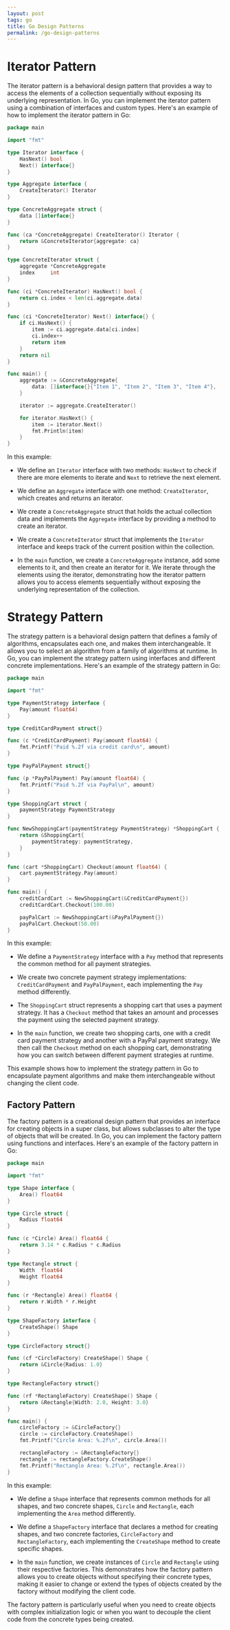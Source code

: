 ```yaml
---
layout: post
tags: go
title: Go Design Patterns
permalink: /go-design-patterns
---
```


# **Iterator Pattern**

The iterator pattern is a behavioral design pattern that provides a way to access the elements of a collection sequentially without exposing its underlying representation. In Go, you can implement the iterator pattern using a combination of interfaces and custom types. Here's an example of how to implement the iterator pattern in Go:

```go
package main

import "fmt"

type Iterator interface {
	HasNext() bool
	Next() interface{}
}

type Aggregate interface {
	CreateIterator() Iterator
}

type ConcreteAggregate struct {
	data []interface{}
}

func (ca *ConcreteAggregate) CreateIterator() Iterator {
	return &ConcreteIterator{aggregate: ca}
}

type ConcreteIterator struct {
	aggregate *ConcreteAggregate
	index     int
}

func (ci *ConcreteIterator) HasNext() bool {
	return ci.index < len(ci.aggregate.data)
}

func (ci *ConcreteIterator) Next() interface{} {
	if ci.HasNext() {
		item := ci.aggregate.data[ci.index]
		ci.index++
		return item
	}
	return nil
}

func main() {
	aggregate := &ConcreteAggregate{
		data: []interface{}{"Item 1", "Item 2", "Item 3", "Item 4"},
	}

	iterator := aggregate.CreateIterator()

	for iterator.HasNext() {
		item := iterator.Next()
		fmt.Println(item)
	}
}
```

In this example:

- We define an `Iterator` interface with two methods: `HasNext` to check if there are more elements to iterate and `Next` to retrieve the next element.

- We define an `Aggregate` interface with one method: `CreateIterator`, which creates and returns an iterator.

- We create a `ConcreteAggregate` struct that holds the actual collection data and implements the `Aggregate` interface by providing a method to create an iterator.

- We create a `ConcreteIterator` struct that implements the `Iterator` interface and keeps track of the current position within the collection.

- In the `main` function, we create a `ConcreteAggregate` instance, add some elements to it, and then create an iterator for it. We iterate through the elements using the iterator, demonstrating how the iterator pattern allows you to access elements sequentially without exposing the underlying representation of the collection.

# **Strategy Pattern**

The strategy pattern is a behavioral design pattern that defines a family of algorithms, encapsulates each one, and makes them interchangeable. It allows you to select an algorithm from a family of algorithms at runtime. In Go, you can implement the strategy pattern using interfaces and different concrete implementations. Here's an example of the strategy pattern in Go:

```go
package main

import "fmt"

type PaymentStrategy interface {
	Pay(amount float64)
}

type CreditCardPayment struct{}

func (c *CreditCardPayment) Pay(amount float64) {
	fmt.Printf("Paid %.2f via credit card\n", amount)
}

type PayPalPayment struct{}

func (p *PayPalPayment) Pay(amount float64) {
	fmt.Printf("Paid %.2f via PayPal\n", amount)
}

type ShoppingCart struct {
	paymentStrategy PaymentStrategy
}

func NewShoppingCart(paymentStrategy PaymentStrategy) *ShoppingCart {
	return &ShoppingCart{
		paymentStrategy: paymentStrategy,
	}
}

func (cart *ShoppingCart) Checkout(amount float64) {
	cart.paymentStrategy.Pay(amount)
}

func main() {
	creditCardCart := NewShoppingCart(&CreditCardPayment{})
	creditCardCart.Checkout(100.00)

	payPalCart := NewShoppingCart(&PayPalPayment{})
	payPalCart.Checkout(50.00)
}
```

In this example:

- We define a `PaymentStrategy` interface with a `Pay` method that represents the common method for all payment strategies.

- We create two concrete payment strategy implementations: `CreditCardPayment` and `PayPalPayment`, each implementing the `Pay` method differently.

- The `ShoppingCart` struct represents a shopping cart that uses a payment strategy. It has a `Checkout` method that takes an amount and processes the payment using the selected payment strategy.

- In the `main` function, we create two shopping carts, one with a credit card payment strategy and another with a PayPal payment strategy. We then call the `Checkout` method on each shopping cart, demonstrating how you can switch between different payment strategies at runtime.

This example shows how to implement the strategy pattern in Go to encapsulate payment algorithms and make them interchangeable without changing the client code.

## **Factory Pattern**

The factory pattern is a creational design pattern that provides an interface for creating objects in a super class, but allows subclasses to alter the type of objects that will be created. In Go, you can implement the factory pattern using functions and interfaces. Here's an example of the factory pattern in Go:

```go
package main

import "fmt"

type Shape interface {
	Area() float64
}

type Circle struct {
	Radius float64
}

func (c *Circle) Area() float64 {
	return 3.14 * c.Radius * c.Radius
}

type Rectangle struct {
	Width  float64
	Height float64
}

func (r *Rectangle) Area() float64 {
	return r.Width * r.Height
}

type ShapeFactory interface {
	CreateShape() Shape
}

type CircleFactory struct{}

func (cf *CircleFactory) CreateShape() Shape {
	return &Circle{Radius: 1.0}
}

type RectangleFactory struct{}

func (rf *RectangleFactory) CreateShape() Shape {
	return &Rectangle{Width: 2.0, Height: 3.0}
}

func main() {
	circleFactory := &CircleFactory{}
	circle := circleFactory.CreateShape()
	fmt.Printf("Circle Area: %.2f\n", circle.Area())

	rectangleFactory := &RectangleFactory{}
	rectangle := rectangleFactory.CreateShape()
	fmt.Printf("Rectangle Area: %.2f\n", rectangle.Area())
}
```

In this example:

- We define a `Shape` interface that represents common methods for all shapes, and two concrete shapes, `Circle` and `Rectangle`, each implementing the `Area` method differently.

- We define a `ShapeFactory` interface that declares a method for creating shapes, and two concrete factories, `CircleFactory` and `RectangleFactory`, each implementing the `CreateShape` method to create specific shapes.

- In the `main` function, we create instances of `Circle` and `Rectangle` using their respective factories. This demonstrates how the factory pattern allows you to create objects without specifying their concrete types, making it easier to change or extend the types of objects created by the factory without modifying the client code.

The factory pattern is particularly useful when you need to create objects with complex initialization logic or when you want to decouple the client code from the concrete types being created.
